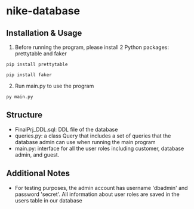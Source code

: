 ﻿# nike-database

 ## Installation & Usage
1. Before running the program, please install 2 Python packages: prettytable and faker
```
pip install prettytable
```
```
pip install faker
```

2. Run main.py to use the program
```
py main.py
```

## Structure
* FinalPrj_DDL.sql: DDL file of the database
* queries.py: a class Query that includes a set of queries that the database admin can use when running the main program
* main.py: interface for all the user roles including customer, database admin, and guest. 

## Additional Notes
* For testing purposes, the admin account has username 'dbadmin' and password 'secret'. All information about user roles are saved in the users table in our database
 






